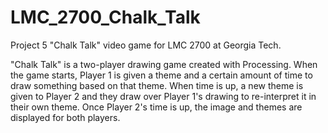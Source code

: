 # LMC_2700_Chalk_Talk

Project 5 "Chalk Talk" video game for LMC 2700 at Georgia Tech. 

"Chalk Talk" is a two-player drawing game created with Processing. When the game starts, Player 1 is given a theme and a certain amount of time to draw something based on that theme. When time is up, a new theme is given to Player 2 and they draw over Player 1's drawing to re-interpret it in their own theme. Once Player 2's time is up, the image and themes are displayed for both players.
